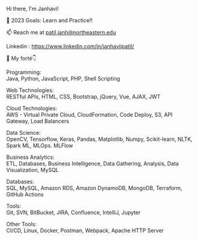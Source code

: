 Hi there, I'm Janhavi! 

 
🥅 2023 Goals: Learn and Practice!!

📫 Reach me at patil.janh@northeastern.edu

Linkedin : https://www.linkedin.com/in/janhaviipatil/

📌 My forté👇

Programming:    
Java, Python, JavaScript, PHP, Shell Scripting

Web Technologies:    
RESTful APIs, HTML, CSS, Bootstrap, jQuery, Vue, AJAX, JWT

Cloud Technologies:    
AWS - Virtual Private Cloud, CloudFormation, Code Deploy, S3, API Gateway, Load Balancers

Data Science:    
OpenCV, Tensorflow, Keras, Pandas, Matplotlib, Numpy, Scikit-learn, NLTK, Spark ML, MLOps. MLFlow

Business Analytics:    
ETL, Databases, Business Intelligence, Data Gathering, Analysis, Data Visualization, MySQL


Databases:    
SQL, MySQL, Amazon RDS, Amazon DynamoDB, MongoDB, Terraform, GitHub Actions  

Tools:                                        
Git, SVN, BitBucket, JIRA, Confluence, IntelliJ, Jupyter

Other Tools:    
CI/CD, Linux, Docker, Postman, Webpack, Apache HTTP Server

            


  
